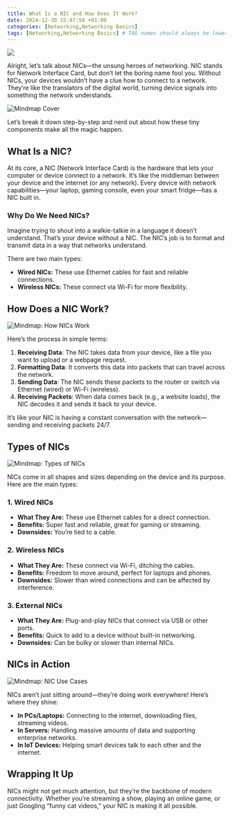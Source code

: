 ```yaml
---
title: What Is a NIC and How Does It Work?
date: 2024-12-30 15:47:58 +01:00
categories: [Networking,Networking Basics]
tags: [Networking,Networking Basics] # TAG names should always be lowercase
---
```


![](https://raw.githubusercontent.com/secusavvy/secusavvy.github.io/refs/heads/master/assets/Posts_img/Networking/3/what-is-nic-network-interface-card-wired-network-interface-card-6e4b918325e615a4.jpg)  

Alright, let’s talk about NICs—the unsung heroes of networking. NIC stands for Network Interface Card, but don’t let the boring name fool you. Without NICs, your devices wouldn’t have a clue how to connect to a network. They’re like the translators of the digital world, turning device signals into something the network understands.  

![Mindmap Cover](https://raw.githubusercontent.com/secusavvy/secusavvy.github.io/refs/heads/master/assets/Posts_img/Networking/3/What%20Is%20a%20NIC.png) 

Let’s break it down step-by-step and nerd out about how these tiny components make all the magic happen.  

## What Is a NIC?  

At its core, a NIC (Network Interface Card) is the hardware that lets your computer or device connect to a network. It’s like the middleman between your device and the internet (or any network). Every device with network capabilities—your laptop, gaming console, even your smart fridge—has a NIC built in.  

### Why Do We Need NICs?  
Imagine trying to shout into a walkie-talkie in a language it doesn’t understand. That’s your device without a NIC. The NIC’s job is to format and transmit data in a way that networks understand.  

There are two main types:  
- **Wired NICs:** These use Ethernet cables for fast and reliable connections.  
- **Wireless NICs:** These connect via Wi-Fi for more flexibility.  

## How Does a NIC Work?  

![Mindmap: How NICs Work](https://raw.githubusercontent.com/secusavvy/secusavvy.github.io/refs/heads/master/assets/Posts_img/Networking/3/How%20Does%20a%20NIC%20Work.png)  

Here’s the process in simple terms:  

1. **Receiving Data**: The NIC takes data from your device, like a file you want to upload or a webpage request.  
2. **Formatting Data**: It converts this data into packets that can travel across the network.  
3. **Sending Data**: The NIC sends these packets to the router or switch via Ethernet (wired) or Wi-Fi (wireless).  
4. **Receiving Packets**: When data comes back (e.g., a website loads), the NIC decodes it and sends it back to your device.  

It’s like your NIC is having a constant conversation with the network—sending and receiving packets 24/7.  

## Types of NICs  

![Mindmap: Types of NICs](https://raw.githubusercontent.com/secusavvy/secusavvy.github.io/refs/heads/master/assets/Posts_img/Networking/3/Types%20of%20NICs.png)  

NICs come in all shapes and sizes depending on the device and its purpose. Here are the main types:  

### 1. Wired NICs  
- **What They Are:** These use Ethernet cables for a direct connection.  
- **Benefits:** Super fast and reliable, great for gaming or streaming.  
- **Downsides:** You’re tied to a cable.  

### 2. Wireless NICs  
- **What They Are:** These connect via Wi-Fi, ditching the cables.  
- **Benefits:** Freedom to move around, perfect for laptops and phones.  
- **Downsides:** Slower than wired connections and can be affected by interference.  

### 3. External NICs  
- **What They Are:** Plug-and-play NICs that connect via USB or other ports.  
- **Benefits:** Quick to add to a device without built-in networking.  
- **Downsides:** Can be bulky or slower than internal NICs.  

## NICs in Action  

![Mindmap: NIC Use Cases](https://raw.githubusercontent.com/secusavvy/secusavvy.github.io/refs/heads/master/assets/Posts_img/Networking/3/NIC%20Use%20Cases.png)  

NICs aren’t just sitting around—they’re doing work everywhere! Here’s where they shine:  

- **In PCs/Laptops:** Connecting to the internet, downloading files, streaming videos.  
- **In Servers:** Handling massive amounts of data and supporting enterprise networks.  
- **In IoT Devices:** Helping smart devices talk to each other and the internet.  

## Wrapping It Up  

NICs might not get much attention, but they’re the backbone of modern connectivity. Whether you’re streaming a show, playing an online game, or just Googling “funny cat videos,” your NIC is making it all possible.  
